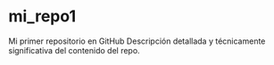 # mi_repo1
Mi primer repositorio en GitHub
Descripción detallada y técnicamente significativa del contenido del repo.

